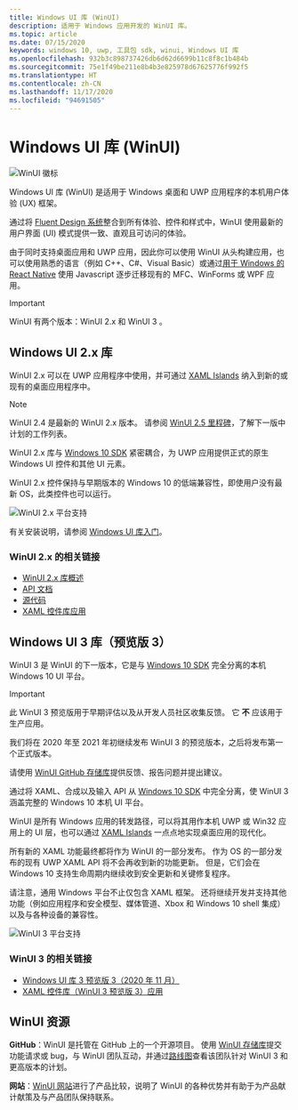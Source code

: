 ```yaml
---
title: Windows UI 库 (WinUI)
description: 适用于 Windows 应用开发的 WinUI 库。
ms.topic: article
ms.date: 07/15/2020
keywords: windows 10, uwp, 工具包 sdk, winui, Windows UI 库
ms.openlocfilehash: 932b3c898737426db6d62d6699b11c8f8c1b484b
ms.sourcegitcommit: 75e1f49be211e8b4b3e825978d67625776f992f5
ms.translationtype: HT
ms.contentlocale: zh-CN
ms.lasthandoff: 11/17/2020
ms.locfileid: "94691505"
---
```

# <a name="windows-ui-library-winui"></a>Windows UI 库 (WinUI)

![WinUI 徽标](../images/logo-winui.png)

Windows UI 库 (WinUI) 是适用于 Windows 桌面和 UWP 应用程序的本机用户体验 (UX) 框架。

通过将 [Fluent Design 系统](https://www.microsoft.com/design/fluent/#/)整合到所有体验、控件和样式中，WinUI 使用最新的用户界面 (UI) 模式提供一致、直观且可访问的体验。

由于同时支持桌面应用和 UWP 应用，因此你可以使用 WinUI 从头构建应用，也可以使用熟悉的语言（例如 C++、C#、Visual Basic）或通过[用于 Windows 的 React Native](https://microsoft.github.io/react-native-windows/) 使用 Javascript 逐步迁移现有的 MFC、WinForms 或 WPF 应用。

> [!Important]
> WinUI 有两个版本：WinUI 2.x 和 WinUI 3 。

## <a name="windows-ui-2x-library"></a>Windows UI 2.x 库

WinUI 2.x 可以在 UWP 应用程序中使用，并可通过 [XAML Islands](../desktop/modernize/xaml-islands.md) 纳入到新的或现有的桌面应用程序中。

> [!NOTE]
> WinUI 2.4 是最新的 WinUI 2.x 版本。 请参阅 [WinUI 2.5 里程碑](https://github.com/microsoft/microsoft-ui-xaml/milestone/10)，了解下一版中计划的工作列表。

WinUI 2.x 库与 [Windows 10 SDK](https://developer.microsoft.com/windows/downloads/windows-10-sdk/) 紧密耦合，为 UWP 应用提供正式的原生 Windows UI 控件和其他 UI 元素。

WinUI 2.x 控件保持与早期版本的 Windows 10 的低端兼容性，即使用户没有最新 OS，此类控件也可以运行。

![WinUI 2.x 平台支持](../images/platforms-winui2.png)

有关安装说明，请参阅 [Windows UI 库入门](winui2/getting-started.md)。

### <a name="related-links-for-winui-2x"></a>WinUI 2.x 的相关链接

- [WinUI 2.x 库概述](winui2/index.md)
- [API 文档](/uwp/api/overview/winui/)
- [源代码](https://aka.ms/winui)
- [XAML 控件库应用](https://www.microsoft.com/p/xaml-controls-gallery/9msvh128x2zt)

## <a name="windows-ui-3-library-preview-3"></a>Windows UI 3 库（预览版 3）

WinUI 3 是 WinUI 的下一版本，它是与 [Windows 10 SDK](https://developer.microsoft.com/windows/downloads/windows-10-sdk/) 完全分离的本机 Windows 10 UI 平台。

> [!Important]
> 此 WinUI 3 预览版用于早期评估以及从开发人员社区收集反馈。 它 **不** 应该用于生产应用。
>
> 我们将在 2020 年至 2021 年初继续发布 WinUI 3 的预览版本，之后将发布第一个正式版本。
>
> 请使用 [WinUI GitHub 存储库](https://github.com/microsoft/microsoft-ui-xaml)提供反馈、报告问题并提出建议。

通过将 XAML、合成以及输入 API 从 [Windows 10 SDK](https://developer.microsoft.com/windows/downloads/windows-10-sdk/) 中完全分离，使 WinUI 3 涵盖完整的 Windows 10 本机 UI 平台。

WinUI 是所有 Windows 应用的转发路径，可以将其用作本机 UWP 或 Win32 应用上的 UI 层，也可以通过 [XAML Islands](../desktop/modernize/xaml-islands.md) 一点点地实现桌面应用的现代化。

所有新的 XAML 功能最终都将作为 WinUI 的一部分发布。 作为 OS 的一部分发布的现有 UWP XAML API 将不会再收到新的功能更新。 但是，它们会在 Windows 10 支持生命周期内继续收到安全更新和关键修复程序。

请注意，通用 Windows 平台不止仅包含 XAML 框架。 还将继续开发并支持其他功能（例如应用程序和安全模型、媒体管道、Xbox 和 Windows 10 shell 集成）以及与各种设备的兼容性。

![WinUI 3 平台支持](../images/platforms-winui3.png)

### <a name="related-links-for-winui-3"></a>WinUI 3 的相关链接

- [Windows UI 库 3 预览版 3（2020 年 11 月）](winui3/index.md)
- [XAML 控件库（WinUI 3 预览版 3）应用](https://github.com/microsoft/Xaml-Controls-Gallery/tree/winui3preview)

## <a name="winui-resources"></a>WinUI 资源

**GitHub**：WinUI 是托管在 GitHub 上的一个开源项目。 使用 [WinUI 存储库](https://github.com/microsoft/microsoft-ui-xaml)提交功能请求或 bug，与 WinUI 团队互动，并通过[路线图](https://github.com/microsoft/microsoft-ui-xaml/blob/master/docs/roadmap.md)查看该团队针对 WinUI 3 和更高版本的计划。

**网站**：[WinUI 网站](https://aka.ms/winui)进行了产品比较，说明了 WinUI 的各种优势并有助于为产品献计献策及与产品团队保持联系。